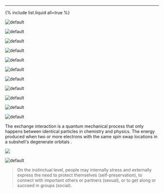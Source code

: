 ---
{% include list.liquid all=true %}

![default](https://user-images.githubusercontent.com/8466209/203874503-4276074d-3270-437f-a675-858486afd126.png)

![default](https://user-images.githubusercontent.com/8466209/202840324-feba40a3-1149-4e82-a750-fb5a4a5c4925.png)

![default](https://user-images.githubusercontent.com/8466209/202851291-5407ee5e-4a14-40c1-8195-32612c7e49a6.png)

![default](https://user-images.githubusercontent.com/8466209/202851402-78dc95ce-24c6-4be3-bc0a-5c4901ec2550.png)

![default](https://user-images.githubusercontent.com/8466209/202840324-feba40a3-1149-4e82-a750-fb5a4a5c4925.png)

![default](https://user-images.githubusercontent.com/8466209/202851291-5407ee5e-4a14-40c1-8195-32612c7e49a6.png)

![default](https://user-images.githubusercontent.com/8466209/202838795-b202c9dd-d4fa-4bc1-9af3-709a068b9426.png)

![default](https://user-images.githubusercontent.com/8466209/202839758-617ec639-cb33-46b6-9fb3-466283ef96ae.png)

![default](https://user-images.githubusercontent.com/8466209/202840085-485a2957-b086-4d70-8e0d-a5de22d9ba84.png)

![default](https://user-images.githubusercontent.com/8466209/202851402-78dc95ce-24c6-4be3-bc0a-5c4901ec2550.png)

![default](https://user-images.githubusercontent.com/8466209/202839908-2f9a4970-2634-44d8-b6a9-1160b9ffe5b1.png)

The exchange interaction is a quantum mechanical process that only happens between identical particles in chemistry and physics. The energy produced when two or more electrons with the same spin swap locations in a subshell's degenerate orbitals .

![](https://user-images.githubusercontent.com/8466209/223011738-7e2084bc-861b-4424-89d5-9f39643df22f.png)

![default](https://user-images.githubusercontent.com/8466209/202470003-0e1c6a6d-89d1-4af2-994a-c96b76699b2f.png)

>On the instinctual level, people may internally stress and externally express the need to protect themselves (self-preservation), to connect with important others or partners (sexual), or to get along or succeed in groups (social).
